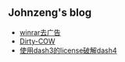 ## Johnzeng's blog

- [winrar去广告](winrar-remove-ad/readme.md)
- [Dirty-COW](dirty_cow/README.md)
- [使用dash3的license破解dash4](dash4crack/readme.md)

